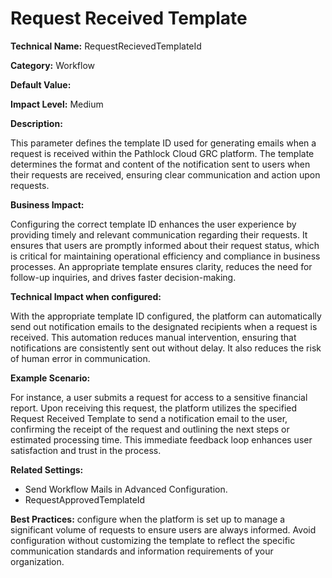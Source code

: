# Request Received Template

**Technical Name:** RequestRecievedTemplateId

**Category:** Workflow

**Default Value:** 

**Impact Level:** Medium

**Description:** 

This parameter defines the template ID used for generating emails when a request is received within the Pathlock Cloud GRC platform. The template determines the format and content of the notification sent to users when their requests are received, ensuring clear communication and action upon requests.

**Business Impact:** 

Configuring the correct template ID enhances the user experience by providing timely and relevant communication regarding their requests. It ensures that users are promptly informed about their request status, which is critical for maintaining operational efficiency and compliance in business processes. An appropriate template ensures clarity, reduces the need for follow-up inquiries, and drives faster decision-making.

**Technical Impact when configured:** 

With the appropriate template ID configured, the platform can automatically send out notification emails to the designated recipients when a request is received. This automation reduces manual intervention, ensuring that notifications are consistently sent out without delay. It also reduces the risk of human error in communication.

**Example Scenario:** 

For instance, a user submits a request for access to a sensitive financial report. Upon receiving this request, the platform utilizes the specified Request Received Template to send a notification email to the user, confirming the receipt of the request and outlining the next steps or estimated processing time. This immediate feedback loop enhances user satisfaction and trust in the process.

**Related Settings:** 

- Send Workflow Mails in Advanced Configuration.
- RequestApprovedTemplateId

**Best Practices:** configure when the platform is set up to manage a significant volume of requests to ensure users are always informed. Avoid configuration without customizing the template to reflect the specific communication standards and information requirements of your organization.